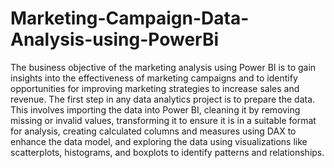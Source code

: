 # Marketing-Campaign-Data-Analysis-using-PowerBi
The business objective of the marketing analysis using Power BI is to gain insights into the effectiveness of marketing campaigns and to identify opportunities for improving marketing strategies to increase sales and revenue.
The first step in any data analytics project is to prepare the data. This involves importing the data into Power BI, cleaning it by removing missing or invalid values, transforming it to ensure it is in a suitable format for analysis, creating calculated columns and measures using DAX to enhance the data model, and exploring the data using visualizations like scatterplots, histograms, and boxplots to identify patterns and relationships.
